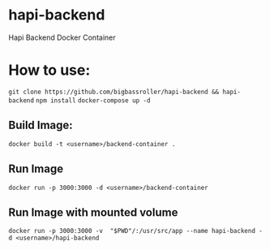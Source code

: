 # hapi-backend
Hapi Backend Docker Container

# How to use:
`git clone https://github.com/bigbassroller/hapi-backend && hapi-backend`
`npm install`
`docker-compose up -d`

## Build Image:
`docker build -t <username>/backend-container .`
## Run Image
`docker run -p 3000:3000 -d <username>/backend-container`
## Run Image with mounted volume
`docker run -p 3000:3000 -v  "$PWD"/:/usr/src/app --name hapi-backend -d <username>/hapi-backend`
